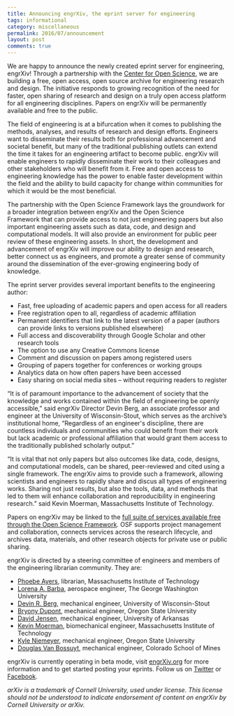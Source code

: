 ```yaml
---
title: Announcing engrXiv, the eprint server for engineering
tags: informational
category: miscellaneous
permalink: 2016/07/announcement
layout: post
comments: true
---
```


We are happy to announce the newly created eprint server for engineering, engrXiv! Through a partnership with the <a href="http://cos.io" target="_blank">Center for Open Science</a>, we are building a free, open access, open source archive for engineering research and design. The initiative responds to growing recognition of the need for faster, open sharing of research and design on a truly open access platform for all engineering disciplines. Papers on engrXiv will be permanently available and free to the public.

The field of engineering is at a bifurcation when it comes to publishing the methods, analyses, and results of research and design efforts. Engineers want to disseminate their results both for professional advancement and societal benefit, but many of the traditional publishing outlets can extend the time it takes for an engineering artifact to become public. engrXiv will enable engineers to rapidly disseminate their work to their colleagues and other stakeholders who will benefit from it. Free and open access to engineering knowledge has the power to enable faster development within the field and the ability to build capacity for change within communities for which it would be the most beneficial.

The partnership with the Open Science Framework lays the groundwork for a broader integration between engrXiv and the Open Science Framework that can provide access to not just engineering papers but also important engineering assets such as data, code, and design and computational models. It will also provide an environment for public peer review of these engineering assets. In short, the development and advancement of engrXiv will improve our ability to design and research, better connect us as engineers, and promote a greater sense of community around the dissemination of the ever-growing engineering body of knowledge.

The eprint server provides several important benefits to the engineering author:
<ul>
	<li>Fast, free uploading of academic papers and open access for all readers</li>
	<li>Free registration open to all, regardless of academic affiliation</li>
	<li>Permanent identifiers that link to the latest version of a paper (authors can provide links to versions published elsewhere)</li>
	<li>Full access and discoverability through Google Scholar and other research tools</li>
	<li>The option to use any Creative Commons license</li>
	<li>Comment and discussion on papers among registered users</li>
	<li>Grouping of papers together for conferences or working groups</li>
	<li>Analytics data on how often papers have been accessed</li>
	<li>Easy sharing on social media sites – without requiring readers to register</li>
</ul>
“It is of paramount importance to the advancement of society that the knowledge and works contained within the field of engineering be openly accessible,” said engrXiv Director Devin Berg, an associate professor and engineer at the University of Wisconsin-Stout, which serves as the archive’s institutional home, “Regardless of an engineer's discipline, there are countless individuals and communities who could benefit from their work but lack academic or professional affiliation that would grant them access to the traditionally published scholarly output.”

“It is vital that not only papers but also outcomes like data, code, designs, and computational models, can be shared, peer-reviewed and cited using a single framework. The engrXiv aims to provide such a framework, allowing scientists and engineers to rapidly share and discus all types of engineering works. Sharing not just results, but also the tools, data, and methods that led to them will enhance collaboration and reproducibility in engineering research.” said Kevin Moerman, Massachusetts Institute of Technology.

Papers on engrXiv may be linked to the <a href="https://osf.io/" target="_blank">full suite of services available free through the Open Science Framework</a>. OSF supports project management and collaboration, connects services across the research lifecycle, and archives data, materials, and other research objects for private use or public sharing.

engrXiv is directed by a steering committee of engineers and members of the engineering librarian community. They are:
<ul>
	<li><a href="http://libguides.mit.edu/profiles/psayers" target="_blank">Phoebe Ayers</a>, librarian, Massachusetts Institute of Technology</li>
	<li><a href="http://stem.gwu.edu/lorena-barba" target="_blank">Lorena A. Barba</a>, aerospace engineer, The George Washington University</li>
	<li><a href="http://www.devinberg.com/">Devin R. Berg</a>, mechanical engineer, University of Wisconsin-Stout</li>
	<li><a href="http://mime.oregonstate.edu/people/dupont" target="_blank">Bryony Dupont</a>, mechanical engineer, Oregon State University</li>
	<li><a href="http://directory.uark.edu/people/dcjensen" target="_blank">David Jensen</a>, mechanical engineer, University of Arkansas</li>
	<li><a href="http://biomech.media.mit.edu/people/" target="_blank">Kevin Moerman</a>, biomechanical engineer, Massachusetts Institute of Technology</li>
	<li><a href="http://mime.oregonstate.edu/people/kyle-niemeyer" target="_blank">Kyle Niemeyer</a>, mechanical engineer, Oregon State University</li>
	<li><a href="http://www.douglasvanbossuyt.com/" target="_blank">Douglas Van Bossuyt</a>, mechanical engineer, Colorado School of Mines</li>
</ul>
engrXiv is currently operating in beta mode, visit <a href="http://www.engrxiv.org/" target="_blank">engrXiv.org</a> for more information and to get started posting your eprints. Follow us on <a href="https://twitter.com/engrxiv">Twitter</a> or <a href="https://www.facebook.com/engrxiv">Facebook</a>.

<em>arXiv is a trademark of Cornell University, used under license</em>. <em>This license should not be understood to indicate endorsement of content on engrXiv by Cornell University or arXiv.</em>
